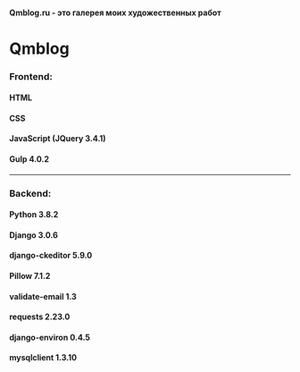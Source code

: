 <h4>Qmblog.ru - это галерея моих художественных работ</h4>

<h1>Qmblog</h1>

<h3>Frontend:</h3>
<h4>HTML</h4>
<h4>CSS</h4>
<h4>JavaScript (JQuery 3.4.1)</h4>
<h4>Gulp 4.0.2</h4>

____
<h3>Backend:</h3>
<h4>Python 3.8.2</h4>
<h4>Django 3.0.6</h4>
<h4>django-ckeditor 5.9.0</h4>
<h4>Pillow 7.1.2</h4>
<h4>validate-email 1.3</h4>
<h4>requests 2.23.0</h4>
<h4>django-environ 0.4.5</h4>
<h4>mysqlclient 1.3.10</h4>
